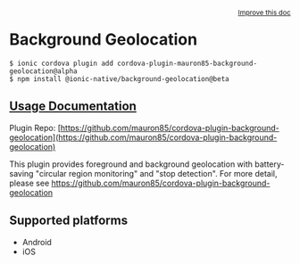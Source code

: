 <a style="float:right;font-size:12px;" href="http://github.com/ionic-team/ionic-native/edit/master/src/@ionic-native/plugins/background-geolocation/index.ts#L488">
  Improve this doc
</a>

# Background Geolocation

```
$ ionic cordova plugin add cordova-plugin-mauron85-background-geolocation@alpha
$ npm install @ionic-native/background-geolocation@beta
```

## [Usage Documentation](https://ionicframework.com/docs/native/background-geolocation/)

Plugin Repo: [https://github.com/mauron85/cordova-plugin-background-geolocation](https://github.com/mauron85/cordova-plugin-background-geolocation)

This plugin provides foreground and background geolocation with battery-saving "circular region monitoring" and "stop detection". For
more detail, please see https://github.com/mauron85/cordova-plugin-background-geolocation

## Supported platforms
- Android
- iOS



